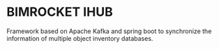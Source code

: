# BIMROCKET IHUB
Framework based on Apache Kafka and spring boot to synchronize the information of multiple object inventory databases.


